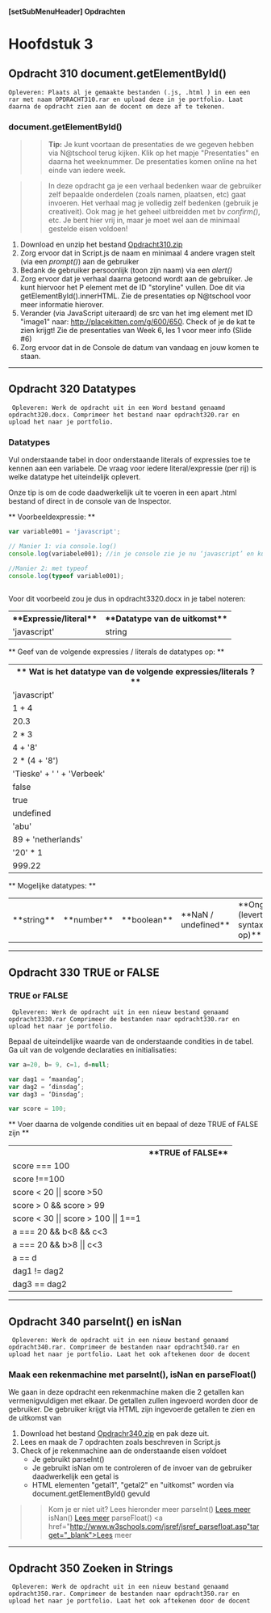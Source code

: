 ﻿#### [setSubMenuHeader] Opdrachten
# Hoofdstuk 3

## Opdracht 310 document.getElementById()

`` Opleveren: Plaats al je gemaakte bestanden (.js, .html ) in een een rar met naam OPDRACHT310.rar en upload deze in je portfolio. Laat daarna de opdracht zien aan de docent om deze af te tekenen. ``

### document.getElementById()

>> **Tip:** Je kunt voortaan de presentaties de we gegeven hebben via N@tschool terug kijken. Klik op het mapje "Presentaties" en daarna het weeknummer. De presentaties komen online na het einde van iedere week.


>> In deze opdracht ga je een verhaal bedenken waar de gebruiker zelf bepaalde onderdelen (zoals namen, plaatsen, etc) gaat invoeren. Het verhaal mag je volledig zelf bedenken (gebruik je creativeit). Ook mag je het geheel uitbreidden met bv *confirm()*, etc. Je bent hier vrij in, maar je moet wel aan de minimaal gestelde eisen voldoen!

1. Download en unzip het bestand <a href="https://elo.kw1c.nl/CMS/_STUDYROUTE_FOLDERS/33/25187 AO Leerjaar 1 Periode 1/21745/[Bo16 JAV] Javascript [AO o 01]/734D14CA-39E9-44B1-8C5D-9B57DADF6F85/422bf47f/Opdracht310.zip" target="_blank">Opdracht310.zip</a>
2. Zorg ervoor dat in Script.js de naam en minimaal 4 andere vragen stelt (via een *prompt()*) aan de gebruiker
3. Bedank de gebruiker persoonlijk (toon zijn naam) via een *alert()*
4. Zorg ervoor dat je verhaal daarna getoond wordt aan de gebruiker. Je kunt hiervoor het P element met de ID "storyline" vullen. Doe dit via getElementById().innerHTML. Zie de presentaties op N@tschool voor meer informatie hierover.
5. Verander (via JavaScript uiteraard) de src van het img element met ID "image1" naar: http://placekitten.com/g/600/650. Check of je de kat te zien krijgt! Zie de presentaties van Week 6, les 1 voor meer info (Slide #6)
6. Zorg ervoor dat in de Console de datum van vandaag en jouw komen te staan.

--- 

## Opdracht 320 Datatypes

`` Opleveren: Werk de opdracht uit in een Word bestand genaamd opdracht320.docx.
Comprimeer het bestand naar opdracht320.rar en upload het naar je portfolio.``

### Datatypes

Vul onderstaande tabel in door onderstaande literals of expressies toe te kennen aan een variabele.
De vraag voor iedere literal/expressie (per rij) is welke datatype het uiteindelijk oplevert. 

Onze tip is om de code daadwerkelijk uit te voeren in een apart .html bestand of direct in de console van de Inspector.

** Voorbeeldexpressie: **
```javascript
var variable001 = 'javascript';

// Manier 1: via console.log()
console.log(variabele001); //in je console zie je nu ‘javascript’ en kun je concluderen dat het een string is

//Manier 2: met typeof
console.log(typeof variable001);
 
```
Voor dit voorbeeld zou je dus in opdracht3320.docx in je tabel noteren: 
<table>
	<tr>
		<th>**Expressie/literal**</th>
		<th>**Datatype van de uitkomst**</th>
	</tr>
	<tr>
		<td>'javascript'</td>
		<td>string</td>
	</tr>
</table>
		
** Geef van de volgende expressies / literals de datatypes op: **
<table>
	<th>** Wat is het datatype van de volgende expressies/literals ?**
	<tr><td>'javascript'</td></tr>
	<tr><td>1 + 4</td></tr>
	<tr><td>20.3</td></tr>
	<tr><td>2 * 3</td></tr>
	<tr><td>4 + '8'</td></tr>
	<tr><td>2 * (4 + '8')</td></tr>
	<tr><td>'Tieske' + ' ' + 'Verbeek' </td></tr>
	<tr><td>false</td></tr>
	<tr><td>true</td></tr>
	<tr><td>undefined</td></tr>
	<tr><td>'abu'</td></tr>
	<tr><td>89 + 'netherlands'</td></tr>
	<tr><td>'20' * 1</td></tr>
	<tr><td>999.22</td></tr>
</table>
** Mogelijke datatypes: **
<table>
	<tr>
		<td>**string**</td>
		<td>**number**</td>
		<td>**boolean**</td>
		<td>**NaN / undefined**</td>
		<td>**Ongeldig (levert syntaxfout op)**</td>
	</tr>
</table>

---

## Opdracht 330 TRUE or FALSE

### TRUE or FALSE

`` Opleveren: Werk de opdracht uit in een nieuw bestand genaamd opdracht3330.rar
Comprimeer de bestanden naar opdracht330.rar en upload het naar je portfolio.``

Bepaal de uiteindelijke waarde van de onderstaande condities in de tabel.
Ga uit van de volgende declaraties en initialisaties:

```javascript
var a=20, b= 9, c=1, d=null;

var dag1 = ‘maandag’;
var dag2 = ‘dinsdag’;
var dag3 = ‘Dinsdag’;

var score = 100;
```

** Voer daarna de volgende condities uit en bepaal of deze TRUE of FALSE zijn ** 

<table>
	<tr>
		<th></th>
		<th>**TRUE of FALSE**</th>
	</tr>
	<tr>
		<td>score === 100</td>
		<td></td>
	</tr>
	<tr>
		<td>score !==100</td>
		<td></td>
	</tr>
	<tr>
		<td>score < 20 || score >50 </td>
		<td></td>
	</tr>
	<tr>
		<td>score > 0 && score > 99 </td>
		<td></td>
	</tr>
	<tr>
		<td>score < 30 || score > 100 || 1==1 </td>
		<td></td>
	</tr>
	<tr>
		<td>a === 20 && b<8 && c<3 </td>
		<td></td>
	</tr>
	<tr>
		<td>a === 20 && b>8 || c<3 </td>
		<td></td>
	</tr>
	<tr>
		<td>a == d </td>
		<td></td>
	</tr>
	<tr>
		<td>dag1 != dag2</td>
		<td></td>
	</tr>
	<tr>
		<td>dag3 == dag2</td>
		<td></td>
	</tr>	
</table>

--- 

## Opdracht 340 parseInt() en isNan

`` Opleveren: Werk de opdracht uit in een nieuw bestand genaamd opdracht340.rar.
Comprimeer de bestanden naar opdracht340.rar en upload het naar je portfolio. Laat het ook aftekenen door de docent``

### Maak een rekenmachine met parseInt(), isNan en parseFloat()

We gaan in deze opdracht een rekenmachine maken die 2 getallen kan vermenigvuldigen met elkaar. De getallen zullen ingevoerd worden door de gebruiker.
De gebruiker krijgt via HTML zijn ingevoerde getallen te zien en de uitkomst van 

1. Download het bestand <a href="https://elo.kw1c.nl/CMS/Studie/811%20ICT-Academie/811%20VakkenInhoud/%5BB.16%20JAV%5D%20Javascript/25187%20%C2%A0%20Applicatie-%20en%20mediaontwikkelaar/Periode%2001/Productie/03.%20Scripts/Huiswerk/Opdracht340.zip">Opdrachr340.zip</a> en pak deze uit.
2. Lees en maak de 7 opdrachten zoals beschreven in Script.js
3. Check of je rekenmachine aan de onderstaande eisen voldoet
	- Je gebruikt parseInt()
	- Je gebruikt isNan om te controleren of de invoer van de gebruiker daadwerkelijk een getal is
	- HTML elementen "getal1", "getal2" en "uitkomst" worden via document.getElementById() gevuld


>> Kom je er niet uit? Lees hieronder meer
>> parseInt() <a href="http://www.w3schools.com/jsref/jsref_parseint.asp" target="_blank">Lees meer</a>
>> isNan() <a href="http://www.w3schools.com/jsref/jsref_isnan.asp" target="_blank">Lees meer</a>
>> parseFloat() <a href="http://www.w3schools.com/jsref/jsref_parsefloat.asp"target="_blank">Lees meer</a>

--- 

## Opdracht 350 Zoeken in Strings

`` Opleveren: Werk de opdracht uit in een nieuw bestand genaamd opdracht350.rar.
Comprimeer de bestanden naar opdracht350.rar en upload het naar je portfolio. Laat het ook aftekenen door de docent``




